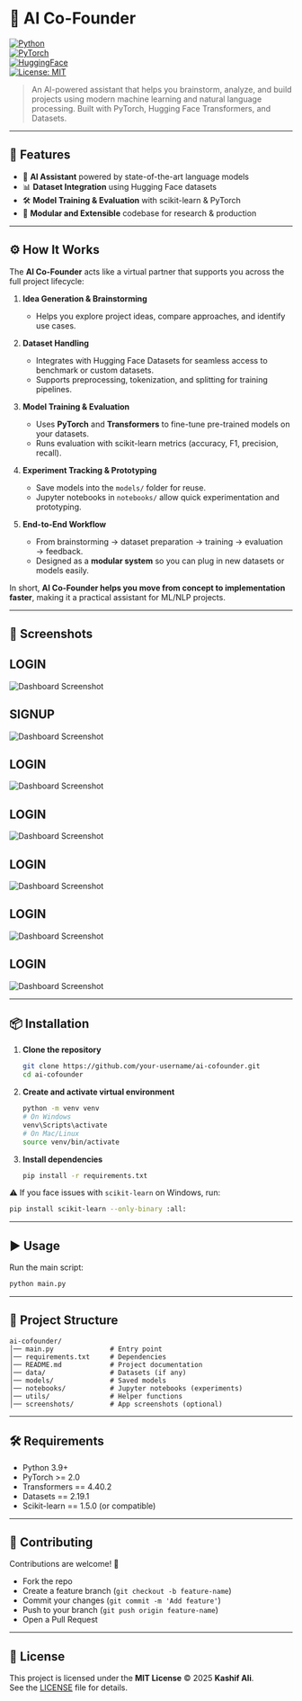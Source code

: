 # 🧠 AI Co-Founder

[![Python](https://img.shields.io/badge/python-3.9%2B-blue.svg)](https://www.python.org/)  
[![PyTorch](https://img.shields.io/badge/PyTorch-2.0+-ee4c2c.svg)](https://pytorch.org/)  
[![HuggingFace](https://img.shields.io/badge/🤗-Transformers-yellow.svg)](https://huggingface.co/transformers/)  
[![License: MIT](https://img.shields.io/badge/License-MIT-green.svg)](LICENSE)

> An AI-powered assistant that helps you brainstorm, analyze, and build projects using modern machine learning and natural language processing. Built with PyTorch, Hugging Face Transformers, and Datasets.  

---

## 🚀 Features

- 🤖 **AI Assistant** powered by state-of-the-art language models  
- 📊 **Dataset Integration** using Hugging Face datasets  
- 🛠 **Model Training & Evaluation** with scikit-learn & PyTorch  
- 🔌 **Modular and Extensible** codebase for research & production  

---

## ⚙️ How It Works

The **AI Co-Founder** acts like a virtual partner that supports you across the full project lifecycle:  

1. **Idea Generation & Brainstorming**  
   - Helps you explore project ideas, compare approaches, and identify use cases.  

2. **Dataset Handling**  
   - Integrates with Hugging Face Datasets for seamless access to benchmark or custom datasets.  
   - Supports preprocessing, tokenization, and splitting for training pipelines.  

3. **Model Training & Evaluation**  
   - Uses **PyTorch** and **Transformers** to fine-tune pre-trained models on your datasets.  
   - Runs evaluation with scikit-learn metrics (accuracy, F1, precision, recall).  

4. **Experiment Tracking & Prototyping**  
   - Save models into the `models/` folder for reuse.  
   - Jupyter notebooks in `notebooks/` allow quick experimentation and prototyping.  

5. **End-to-End Workflow**  
   - From brainstorming → dataset preparation → training → evaluation → feedback.  
   - Designed as a **modular system** so you can plug in new datasets or models easily.  

In short, **AI Co-Founder helps you move from concept to implementation faster**, making it a practical assistant for ML/NLP projects.  

---

## 📸 Screenshots  


##  LOGIN 
![Dashboard Screenshot](Screenshots/LOGIN.png)  

## SIGNUP 
![Dashboard Screenshot](Screenshots/SIGNUP.png)  

##  LOGIN 
![Dashboard Screenshot](Screenshots/LOGIN.png)   

##  LOGIN 
![Dashboard Screenshot](Screenshots/LOGIN.png) 

##  LOGIN 
![Dashboard Screenshot](Screenshots/LOGIN.png) 

##  LOGIN 
![Dashboard Screenshot](Screenshots/LOGIN.png)  

##  LOGIN 
![Dashboard Screenshot](Screenshots/LOGIN.png)   

---

## 📦 Installation

1. **Clone the repository**
   ```bash
   git clone https://github.com/your-username/ai-cofounder.git
   cd ai-cofounder
   ```

2. **Create and activate virtual environment**
   ```bash
   python -m venv venv
   # On Windows
   venv\Scripts\activate
   # On Mac/Linux
   source venv/bin/activate
   ```

3. **Install dependencies**
   ```bash
   pip install -r requirements.txt
   ```

⚠️ If you face issues with `scikit-learn` on Windows, run:
```bash
pip install scikit-learn --only-binary :all:
```

---

## ▶️ Usage

Run the main script:
```bash
python main.py
```

---

## 📂 Project Structure

```
ai-cofounder/
│── main.py              # Entry point
│── requirements.txt     # Dependencies
│── README.md            # Project documentation
│── data/                # Datasets (if any)
│── models/              # Saved models
│── notebooks/           # Jupyter notebooks (experiments)
│── utils/               # Helper functions
│── screenshots/         # App screenshots (optional)
```

---

## 🛠 Requirements

- Python 3.9+  
- PyTorch >= 2.0  
- Transformers == 4.40.2  
- Datasets == 2.19.1  
- Scikit-learn == 1.5.0 (or compatible)  

---

## 🤝 Contributing

Contributions are welcome! 🎉  
- Fork the repo  
- Create a feature branch (`git checkout -b feature-name`)  
- Commit your changes (`git commit -m 'Add feature'`)  
- Push to your branch (`git push origin feature-name`)  
- Open a Pull Request  

---

## 📜 License

This project is licensed under the **MIT License** © 2025 **Kashif Ali**.  
See the [LICENSE](LICENSE) file for details.  

